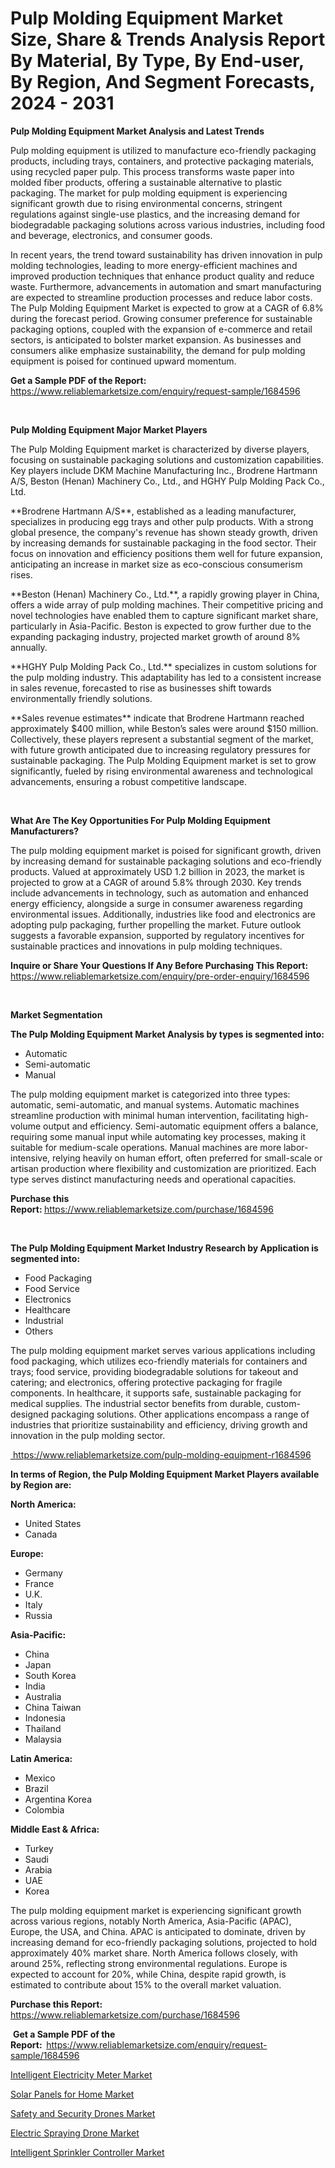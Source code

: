 <p><h1>Pulp Molding Equipment Market Size, Share & Trends Analysis Report By Material, By Type, By End-user, By Region, And Segment Forecasts, 2024 - 2031</h1></p><p><strong>Pulp Molding Equipment Market Analysis and Latest Trends</strong></p>
<p><p>Pulp molding equipment is utilized to manufacture eco-friendly packaging products, including trays, containers, and protective packaging materials, using recycled paper pulp. This process transforms waste paper into molded fiber products, offering a sustainable alternative to plastic packaging. The market for pulp molding equipment is experiencing significant growth due to rising environmental concerns, stringent regulations against single-use plastics, and the increasing demand for biodegradable packaging solutions across various industries, including food and beverage, electronics, and consumer goods.</p><p>In recent years, the trend toward sustainability has driven innovation in pulp molding technologies, leading to more energy-efficient machines and improved production techniques that enhance product quality and reduce waste. Furthermore, advancements in automation and smart manufacturing are expected to streamline production processes and reduce labor costs. The Pulp Molding Equipment Market is expected to grow at a CAGR of 6.8% during the forecast period. Growing consumer preference for sustainable packaging options, coupled with the expansion of e-commerce and retail sectors, is anticipated to bolster market expansion. As businesses and consumers alike emphasize sustainability, the demand for pulp molding equipment is poised for continued upward momentum.</p></p>
<p><strong>Get a Sample PDF of the Report:&nbsp;</strong> <a href="https://www.reliablemarketsize.com/enquiry/request-sample/1684596?utm_campaign=1131&utm_medium=2&utm_source=Github&utm_content=ia&utm_term=19102024&utm_id=pulp-molding-equipment">https://www.reliablemarketsize.com/enquiry/request-sample/1684596</a></p>
<p>&nbsp;</p>
<p><strong>Pulp Molding Equipment Major Market Players</strong></p>
<p><p>The Pulp Molding Equipment market is characterized by diverse players, focusing on sustainable packaging solutions and customization capabilities. Key players include DKM Machine Manufacturing Inc., Brodrene Hartmann A/S, Beston (Henan) Machinery Co., Ltd., and HGHY Pulp Molding Pack Co., Ltd.</p><p>**Brodrene Hartmann A/S**, established as a leading manufacturer, specializes in producing egg trays and other pulp products. With a strong global presence, the company's revenue has shown steady growth, driven by increasing demands for sustainable packaging in the food sector. Their focus on innovation and efficiency positions them well for future expansion, anticipating an increase in market size as eco-conscious consumerism rises.</p><p>**Beston (Henan) Machinery Co., Ltd.**, a rapidly growing player in China, offers a wide array of pulp molding machines. Their competitive pricing and novel technologies have enabled them to capture significant market share, particularly in Asia-Pacific. Beston is expected to grow further due to the expanding packaging industry, projected market growth of around 8% annually.</p><p>**HGHY Pulp Molding Pack Co., Ltd.** specializes in custom solutions for the pulp molding industry. This adaptability has led to a consistent increase in sales revenue, forecasted to rise as businesses shift towards environmentally friendly solutions.</p><p>**Sales revenue estimates** indicate that Brodrene Hartmann reached approximately $400 million, while Beston’s sales were around $150 million. Collectively, these players represent a substantial segment of the market, with future growth anticipated due to increasing regulatory pressures for sustainable packaging. The Pulp Molding Equipment market is set to grow significantly, fueled by rising environmental awareness and technological advancements, ensuring a robust competitive landscape.</p></p>
<p>&nbsp;</p>
<p><strong>What Are The Key Opportunities For Pulp Molding Equipment Manufacturers?</strong></p>
<p><p>The pulp molding equipment market is poised for significant growth, driven by increasing demand for sustainable packaging solutions and eco-friendly products. Valued at approximately USD 1.2 billion in 2023, the market is projected to grow at a CAGR of around 5.8% through 2030. Key trends include advancements in technology, such as automation and enhanced energy efficiency, alongside a surge in consumer awareness regarding environmental issues. Additionally, industries like food and electronics are adopting pulp packaging, further propelling the market. Future outlook suggests a favorable expansion, supported by regulatory incentives for sustainable practices and innovations in pulp molding techniques.</p></p>
<p><strong>Inquire or Share Your Questions If Any Before Purchasing This Report:</strong> <a href="https://www.reliablemarketsize.com/enquiry/pre-order-enquiry/1684596?utm_campaign=1131&utm_medium=2&utm_source=Github&utm_content=ia&utm_term=19102024&utm_id=pulp-molding-equipment">https://www.reliablemarketsize.com/enquiry/pre-order-enquiry/1684596</a></p>
<p>&nbsp;</p>
<p><strong>Market Segmentation</strong></p>
<p><strong>The Pulp Molding Equipment Market Analysis by types is segmented into:</strong></p>
<p><ul><li>Automatic</li><li>Semi-automatic</li><li>Manual</li></ul></p>
<p><p>The pulp molding equipment market is categorized into three types: automatic, semi-automatic, and manual systems. Automatic machines streamline production with minimal human intervention, facilitating high-volume output and efficiency. Semi-automatic equipment offers a balance, requiring some manual input while automating key processes, making it suitable for medium-scale operations. Manual machines are more labor-intensive, relying heavily on human effort, often preferred for small-scale or artisan production where flexibility and customization are prioritized. Each type serves distinct manufacturing needs and operational capacities.</p></p>
<p><strong>Purchase this Report:&nbsp;</strong><a href="https://www.reliablemarketsize.com/purchase/1684596?utm_campaign=1131&utm_medium=2&utm_source=Github&utm_content=ia&utm_term=19102024&utm_id=pulp-molding-equipment">https://www.reliablemarketsize.com/purchase/1684596</a></p>
<p>&nbsp;</p>
<p><strong>The Pulp Molding Equipment Market Industry Research by Application is segmented into:</strong></p>
<p><ul><li>Food Packaging</li><li>Food Service</li><li>Electronics</li><li>Healthcare</li><li>Industrial</li><li>Others</li></ul></p>
<p><p>The pulp molding equipment market serves various applications including food packaging, which utilizes eco-friendly materials for containers and trays; food service, providing biodegradable solutions for takeout and catering; and electronics, offering protective packaging for fragile components. In healthcare, it supports safe, sustainable packaging for medical supplies. The industrial sector benefits from durable, custom-designed packaging solutions. Other applications encompass a range of industries that prioritize sustainability and efficiency, driving growth and innovation in the pulp molding sector.</p></p>
<p><a href="https://www.reliablemarketsize.com/pulp-molding-equipment-r1684596?utm_campaign=1131&utm_medium=2&utm_source=Github&utm_content=ia&utm_term=19102024&utm_id=pulp-molding-equipment">&nbsp;https://www.reliablemarketsize.com/pulp-molding-equipment-r1684596</a></p>
<p><strong>In terms of Region, the Pulp Molding Equipment Market Players available by Region are:</strong></p>
<p>
    <p> <strong> North America: </strong>
        <ul>
            <li>United States</li>
            <li>Canada</li>
        </ul>
        </p> 
    <p> <strong> Europe: </strong>
        <ul>
            <li>Germany</li>
            <li>France</li>
            <li>U.K.</li>
            <li>Italy</li>
            <li>Russia</li>
        </ul>
        </p> 
    <p> <strong> Asia-Pacific: </strong>
        <ul>
            <li>China</li>
            <li>Japan</li>
            <li>South Korea</li>
            <li>India</li>
            <li>Australia</li>
            <li>China Taiwan</li>
            <li>Indonesia</li>
            <li>Thailand</li>
            <li>Malaysia</li>
        </ul>
        </p> 
    <p> <strong> Latin America: </strong>
        <ul>
            <li>Mexico</li>
            <li>Brazil</li>
            <li>Argentina Korea</li>
            <li>Colombia</li>
        </ul>
        </p> 
    <p> <strong> Middle East & Africa: </strong>
        <ul>
            <li>Turkey</li>
            <li>Saudi</li>
            <li>Arabia</li>
            <li>UAE</li>
            <li>Korea</li>
        </ul>
    </p>
    </p>
<p><p>The pulp molding equipment market is experiencing significant growth across various regions, notably North America, Asia-Pacific (APAC), Europe, the USA, and China. APAC is anticipated to dominate, driven by increasing demand for eco-friendly packaging solutions, projected to hold approximately 40% market share. North America follows closely, with around 25%, reflecting strong environmental regulations. Europe is expected to account for 20%, while China, despite rapid growth, is estimated to contribute about 15% to the overall market valuation.</p></p>
<p><strong>Purchase this Report: </strong><a href="https://www.reliablemarketsize.com/purchase/1684596?utm_campaign=1131&utm_medium=2&utm_source=Github&utm_content=ia&utm_term=19102024&utm_id=pulp-molding-equipment">https://www.reliablemarketsize.com/purchase/1684596</a></p>
<p>&nbsp;<strong>Get a Sample PDF of the Report:&nbsp;&nbsp;</strong><a href="https://www.reliablemarketsize.com/enquiry/request-sample/1684596?utm_campaign=1131&utm_medium=2&utm_source=Github&utm_content=ia&utm_term=19102024&utm_id=pulp-molding-equipment">https://www.reliablemarketsize.com/enquiry/request-sample/1684596</a></p>
<p><strong></strong></p>
<p><p><a href="https://issuu.com/reportprime-2/docs/intelligent-electricity-meter-marke_eaa78f28ad8502?utm_campaign=1131&utm_medium=2&utm_source=Github&utm_content=ia&utm_term=19102024&utm_id=pulp-molding-equipment">Intelligent Electricity Meter Market</a></p><p><a href="https://www.linkedin.com/pulse/solar-panels-home-market-size-type-monocrystalline-panelspolycrystalline-zlnhf?utm_campaign=1131&utm_medium=2&utm_source=Github&utm_content=ia&utm_term=19102024&utm_id=pulp-molding-equipment">Solar Panels for Home Market</a></p><p><a href="https://github.com/kandidbn/Market-Research-Report-List-1/blob/main/safety-and-security-drones-market.md?utm_campaign=1131&utm_medium=2&utm_source=Github&utm_content=ia&utm_term=19102024&utm_id=pulp-molding-equipment">Safety and Security Drones Market</a></p><p><a href="https://github.com/doyeme32g/Market-Research-Report-List-1/blob/main/electric-spraying-drone-market.md?utm_campaign=1131&utm_medium=2&utm_source=Github&utm_content=ia&utm_term=19102024&utm_id=pulp-molding-equipment">Electric Spraying Drone Market</a></p><p><a href="https://issuu.com/reportprime-2/docs/intelligent-sprinkler-controller-ma_ba986434ec68df?utm_campaign=1131&utm_medium=2&utm_source=Github&utm_content=ia&utm_term=19102024&utm_id=pulp-molding-equipment">Intelligent Sprinkler Controller Market</a></p></p>